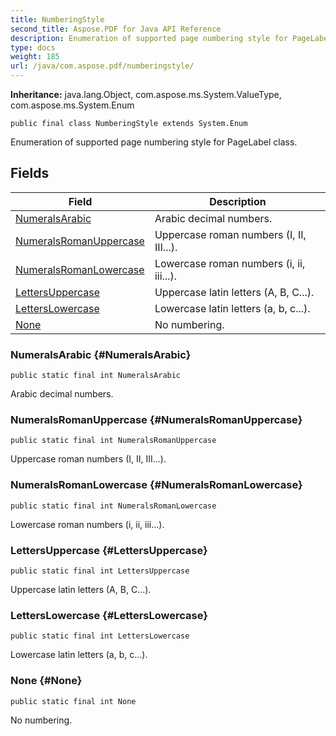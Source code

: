 ```yaml
---
title: NumberingStyle
second_title: Aspose.PDF for Java API Reference
description: Enumeration of supported page numbering style for PageLabel class.
type: docs
weight: 185
url: /java/com.aspose.pdf/numberingstyle/
---
```

**Inheritance:**
java.lang.Object, com.aspose.ms.System.ValueType, com.aspose.ms.System.Enum
```
public final class NumberingStyle extends System.Enum
```

Enumeration of supported page numbering style for PageLabel class.
## Fields

| Field | Description |
| --- | --- |
| [NumeralsArabic](#NumeralsArabic) | Arabic decimal numbers. |
| [NumeralsRomanUppercase](#NumeralsRomanUppercase) | Uppercase roman numbers (I, II, III...). |
| [NumeralsRomanLowercase](#NumeralsRomanLowercase) | Lowercase roman numbers (i, ii, iii...). |
| [LettersUppercase](#LettersUppercase) | Uppercase latin letters (A, B, C...). |
| [LettersLowercase](#LettersLowercase) | Lowercase latin letters (a, b, c...). |
| [None](#None) | No numbering. |
### NumeralsArabic {#NumeralsArabic}
```
public static final int NumeralsArabic
```


Arabic decimal numbers.

### NumeralsRomanUppercase {#NumeralsRomanUppercase}
```
public static final int NumeralsRomanUppercase
```


Uppercase roman numbers (I, II, III...).

### NumeralsRomanLowercase {#NumeralsRomanLowercase}
```
public static final int NumeralsRomanLowercase
```


Lowercase roman numbers (i, ii, iii...).

### LettersUppercase {#LettersUppercase}
```
public static final int LettersUppercase
```


Uppercase latin letters (A, B, C...).

### LettersLowercase {#LettersLowercase}
```
public static final int LettersLowercase
```


Lowercase latin letters (a, b, c...).

### None {#None}
```
public static final int None
```


No numbering.


